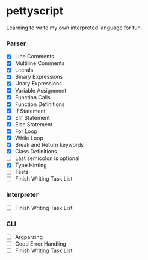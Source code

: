 # pettyscript
Learning to write my own interpreted language for fun.
### Parser
- [x] Line Comments
- [x] Multiline Comments
- [x] Literals
- [x] Binary Expressions
- [x] Unary Expressions
- [x] Variable Assignment
- [x] Function Calls
- [x] Function Definitions
- [x] If Statement
- [x] Elif Statement
- [x] Else Statement
- [x] For Loop
- [x] While Loop
- [x] Break and Return keywords
- [x] Class Definitions
- [ ] Last semicolon is optional
- [x] Type Hinting
- [ ] Tests
- [ ] Finish Writing Task List

### Interpreter

- [ ] Finish Writing Task List
### CLI

- [ ] Argparsing
- [ ] Good Error Handling
- [ ] Finish Writing Task List